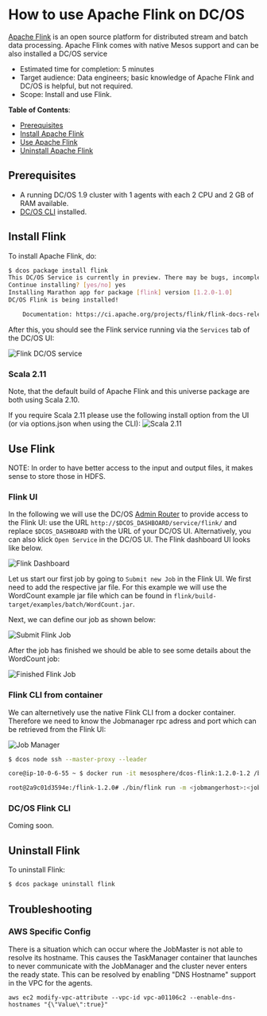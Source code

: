 # How to use Apache Flink on DC/OS

[Apache Flink](https://flink.apache.org/) is an open source platform for distributed stream and batch data processing. Apache Flink comes with native Mesos support and can be also installed a DC/OS service

- Estimated time for completion: 5 minutes
- Target audience: Data engineers; basic knowledge of Apache Flink and DC/OS is helpful, but not required.
- Scope: Install and use Flink.

**Table of Contents**:

- [Prerequisites](#prerequisites)
- [Install Apache Flink](#install-flink)
- [Use Apache Flink](#use-flink)
- [Uninstall Apache Flink](#uninstall-flink)

## Prerequisites

- A running DC/OS 1.9 cluster with 1 agents with each 2 CPU and 2 GB of RAM available.
- [DC/OS CLI](https://dcos.io/docs/1.9/usage/cli/install/) installed.

## Install Flink

To install Apache Flink, do:

```bash
$ dcos package install flink
This DC/OS Service is currently in preview. There may be bugs, incomplete features, incorrect documentation, or other discrepancies. Flink requires by default 2 CPUs with 2GB of RAM on private nodes.
Continue installing? [yes/no] yes
Installing Marathon app for package [flink] version [1.2.0-1.0]
DC/OS Flink is being installed!

	Documentation: https://ci.apache.org/projects/flink/flink-docs-release-1.2/
```

After this, you should see the Flink service running via the `Services` tab of the DC/OS UI:

![Flink DC/OS service](img/services.png)


### Scala 2.11

Note, that the default build of Apache Flink and this universe package are both using Scala 2.10.

If you require Scala 2.11 please use the following install option from the UI (or via options.json when using the CLI):
![Scala 2.11](img/scala2_11.png)


## Use Flink

NOTE: In order to have better access to the input and output files, it makes sense to store those in HDFS.

### Flink UI
In the following we will use the DC/OS [Admin Router](https://dcos.io/docs/1.9/development/dcos-integration/#-a-name-adminrouter-a-admin-router) to provide access to the Flink UI: use the URL `http://$DCOS_DASHBOARD/service/flink/` and replace `$DCOS_DASHBOARD` with the URL of your DC/OS UI. Alternatively, you can also klick `Open Service` in the DC/OS UI. The Flink dashboard UI looks like below.

![Flink Dashboard](img/dashboard.png)

Let us start our first job by going to `Submit new Job` in the Flink UI. We first need to add the respective jar file. For this example we will use the WordCount example jar file which can be found in `flink/build-target/examples/batch/WordCount.jar`.

Next, we can define our job as shown below:

![Submit Flink Job](img/submit.png)

After the job has finished we should be able to see some details about the WordCount job:

![Finished Flink Job](img/finished.png)

### Flink CLI from container

We can alternetively use the native Flink CLI from a docker container.
Therefore we need to know the Jobmanager rpc adress and port which can be retrieved from the Flink UI:

![Job Manager](img/jobmanager-rpc.png)

```bash
$ dcos node ssh --master-proxy --leader

core@ip-10-0-6-55 ~ $ docker run -it mesosphere/dcos-flink:1.2.0-1.2 /bin/bash

root@2a9c01d3594e:/flink-1.2.0# ./bin/flink run -m <jobmangerhost>:<jobmangerjobmanager.rpc.port> ./examples/batch/WordCount.jar --input file:///etc/resolv.conf --output file:///etc/wordcount_out
```

### DC/OS Flink CLI
Coming soon.


## Uninstall Flink

To uninstall Flink:

```bash
$ dcos package uninstall flink
```

## Troubleshooting

### AWS Specific Config

There is a situation which can occur where the JobMaster is not able to resolve its hostname.  This causes the TaskManager container that launches to never communicate with the JobManager and the cluster never enters the ready state.  This can be resolved by enabling "DNS Hostname" support in the VPC for the agents.

```
aws ec2 modify-vpc-attribute --vpc-id vpc-a01106c2 --enable-dns-hostnames "{\"Value\":true}"
```


